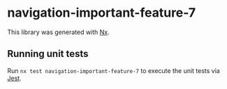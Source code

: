 # navigation-important-feature-7

This library was generated with [Nx](https://nx.dev).

## Running unit tests

Run `nx test navigation-important-feature-7` to execute the unit tests via [Jest](https://jestjs.io).
